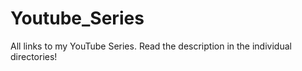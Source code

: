 # Youtube_Series
All links to my YouTube Series. Read the description in the individual directories!
